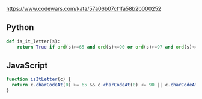 https://www.codewars.com/kata/57a06b07cf1fa58b2b000252

## Python
```python
def is_it_letter(s):
    return True if ord(s)>=65 and ord(s)<=90 or ord(s)>=97 and ord(s)<=122 else False
```

## JavaScript
```js
function isItLetter(c) {
  return c.charCodeAt(0) >= 65 && c.charCodeAt(0) <= 90 || c.charCodeAt(0) >= 97 && c.charCodeAt(0) <= 122
}
```